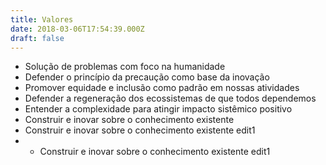 ```yaml
---
title: Valores
date: 2018-03-06T17:54:39.000Z
draft: false
---
```

* Solução de problemas com foco na humanidade
* Defender o princípio da precaução como base da inovação
* Promover equidade e inclusão como padrão em nossas atividades
* Defender a regeneração dos ecossistemas de que todos dependemos
* Entender a complexidade para atingir impacto sistêmico positivo
* Construir e inovar sobre o conhecimento existente
* Construir e inovar sobre o conhecimento existente edit1
*  * Construir e inovar sobre o conhecimento existente edit1
